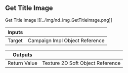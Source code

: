 ## Get Title Image
Get Title Image
![[../img/nd_img_GetTitleImage.png]]

|Inputs||
|--|--|
| Target | Campaign Impl Object Reference |

|Outputs||
|--|--|
| Return Value | Texture 2D Soft Object Reference |
